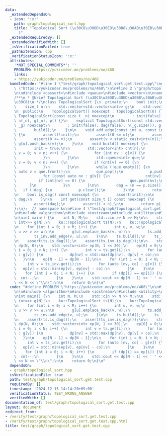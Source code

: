```yaml
---
data:
  _extendedDependsOn:
  - icon: ':x:'
    path: graph/topological_sort.hpp
    title: "Topological Sort (\u30C8\u30DD\u30ED\u30B8\u30AB\u30EB\u30BD\u30FC\u30C8\
      )"
  _extendedRequiredBy: []
  _extendedVerifiedWith: []
  _isVerificationFailed: true
  _pathExtension: cpp
  _verificationStatusIcon: ':x:'
  attributes:
    '*NOT_SPECIAL_COMMENTS*': ''
    PROBLEM: https://yukicoder.me/problems/no/468
    links:
    - https://yukicoder.me/problems/no/468
  bundledCode: "#line 1 \"test/graph/topological_sort.get.test.cpp\"\n#define PROBLEM\
    \ \"https://yukicoder.me/problems/no/468\"\n\n#line 2 \"graph/topological_sort.hpp\"\
    \n\n#include <cassert>\n#include <queue>\n#include <vector>\n\nnamespace ku {\n\
    /**\n * @brief Topological Sort (\u30C8\u30DD\u30ED\u30B8\u30AB\u30EB\u30BD\u30FC\
    \u30C8)\n */\nclass TopologicalSort {\n  private:\n    bool init;\n    bool dag;\n\
    \    size_t n;\n    std::vector<std::vector<int>> g;\n    std::vector<int> p;\n\
    \n  public:\n    TopologicalSort() noexcept : TopologicalSort(0) {}\n    explicit\
    \ TopologicalSort(const size_t _n) noexcept\n        : init(false), dag(false),\
    \ n(_n), g(_n), p() {}\n    explicit TopologicalSort(const std::vector<std::vector<int>>&\
    \ _g) noexcept\n        : init(false), dag(false), n(_g.size()), g(_g), p() {\n\
    \        build();\n    }\n\n    void add_edge(const int u, const int v) noexcept\
    \ {\n        assert(!init);\n        assert(0 <= u);\n        assert(u < static_cast<int>(n));\n\
    \        assert(0 <= v);\n        assert(v < static_cast<int>(n));\n\n       \
    \ g[u].push_back(v);\n    }\n\n    void build() noexcept {\n        assert(!init);\n\
    \        init = true;\n\n        std::vector<int> cnt(n);\n        for (size_t\
    \ v = 0; v < n; v++) {\n            for (int nv : g[v]) {\n                cnt[nv]++;\n\
    \            }\n        }\n\n        std::queue<int> que;\n        for (size_t\
    \ v = 0; v < n; v++) {\n            if (cnt[v] == 0) {\n                que.push(static_cast<int>(v));\n\
    \            }\n        }\n\n        while (!que.empty()) {\n            const\
    \ auto v = que.front();\n            que.pop();\n            p.push_back(v);\n\
    \            for (const auto nv : g[v]) {\n                cnt[nv]--;\n      \
    \          if (cnt[nv] == 0) {\n                    que.push(nv);\n          \
    \      }\n            }\n        }\n\n        dag = (n == p.size());\n\n     \
    \   if (!dag) {\n            p.clear();\n        }\n\n        return;\n    }\n\
    \n    bool is_dag() const noexcept {\n        assert(init);\n\n        return\
    \ dag;\n    }\n\n    int get(const size_t i) const noexcept {\n        assert(init);\n\
    \        assert(dag);\n        assert(i < n);\n\n        return p[i];\n    }\n\
    };\n};  // namespace ku\n#line 4 \"test/graph/topological_sort.get.test.cpp\"\n\
    \n#include <algorithm>\n#include <iostream>\n#include <utility>\n#line 9 \"test/graph/topological_sort.get.test.cpp\"\
    \n\nint main() {\n    int N, M;\n    std::cin >> N >> M;\n\n    std::vector<std::vector<std::pair<int,\
    \ int>>> g(N);\n    ku::TopologicalSort ts(N);\n    ku::TopologicalSort ts_inv(N);\n\
    \n    for (int i = 0; i < M; i++) {\n        int u, v, w;\n        std::cin >>\
    \ u >> v >> w;\n\n        g[u].emplace_back(v, w);\n        ts.add_edge(u, v);\n\
    \        ts_inv.add_edge(v, u);\n    }\n\n    ts.build();\n    ts_inv.build();\n\
    \n    assert(ts.is_dag());\n    assert(ts_inv.is_dag());\n\n    std::vector<int>\
    \ dp(N, 0);\n    std::vector<int> ep(N, 1 << 30);\n    ep[0] = 0;\n\n    for (int\
    \ i = 0; i < N; i++) {\n        int v = ts.get(i);\n        for (auto [nv, co]\
    \ : g[v]) {\n            dp[nv] = std::max(dp[nv], dp[v] + co);\n        }\n \
    \   }\n\n    ep[N - 1] = dp[N - 1];\n\n    for (int i = 0; i < N; i++) {\n   \
    \     int v = ts_inv.get(i);\n        for (auto [nv, co] : g[v]) {\n         \
    \   ep[v] = std::min(ep[v], ep[nv] - co);\n        }\n    }\n\n    int cnt = N;\n\
    \    for (int i = 0; i < N; i++) {\n        if (dp[i] == ep[i]) {\n          \
    \  cnt--;\n        }\n    }\n\n    std::cout << dp[N - 1] << ' ' << cnt << '/'\
    \ << N << \"\\n\";\n\n    return 0;\n}\n"
  code: "#define PROBLEM \"https://yukicoder.me/problems/no/468\"\n\n#include \"../../graph/topological_sort.hpp\"\
    \n\n#include <algorithm>\n#include <iostream>\n#include <utility>\n#include <vector>\n\
    \nint main() {\n    int N, M;\n    std::cin >> N >> M;\n\n    std::vector<std::vector<std::pair<int,\
    \ int>>> g(N);\n    ku::TopologicalSort ts(N);\n    ku::TopologicalSort ts_inv(N);\n\
    \n    for (int i = 0; i < M; i++) {\n        int u, v, w;\n        std::cin >>\
    \ u >> v >> w;\n\n        g[u].emplace_back(v, w);\n        ts.add_edge(u, v);\n\
    \        ts_inv.add_edge(v, u);\n    }\n\n    ts.build();\n    ts_inv.build();\n\
    \n    assert(ts.is_dag());\n    assert(ts_inv.is_dag());\n\n    std::vector<int>\
    \ dp(N, 0);\n    std::vector<int> ep(N, 1 << 30);\n    ep[0] = 0;\n\n    for (int\
    \ i = 0; i < N; i++) {\n        int v = ts.get(i);\n        for (auto [nv, co]\
    \ : g[v]) {\n            dp[nv] = std::max(dp[nv], dp[v] + co);\n        }\n \
    \   }\n\n    ep[N - 1] = dp[N - 1];\n\n    for (int i = 0; i < N; i++) {\n   \
    \     int v = ts_inv.get(i);\n        for (auto [nv, co] : g[v]) {\n         \
    \   ep[v] = std::min(ep[v], ep[nv] - co);\n        }\n    }\n\n    int cnt = N;\n\
    \    for (int i = 0; i < N; i++) {\n        if (dp[i] == ep[i]) {\n          \
    \  cnt--;\n        }\n    }\n\n    std::cout << dp[N - 1] << ' ' << cnt << '/'\
    \ << N << \"\\n\";\n\n    return 0;\n}\n"
  dependsOn:
  - graph/topological_sort.hpp
  isVerificationFile: true
  path: test/graph/topological_sort.get.test.cpp
  requiredBy: []
  timestamp: '2024-12-15 14:14:20+09:00'
  verificationStatus: TEST_WRONG_ANSWER
  verifiedWith: []
documentation_of: test/graph/topological_sort.get.test.cpp
layout: document
redirect_from:
- /verify/test/graph/topological_sort.get.test.cpp
- /verify/test/graph/topological_sort.get.test.cpp.html
title: test/graph/topological_sort.get.test.cpp
---
```

